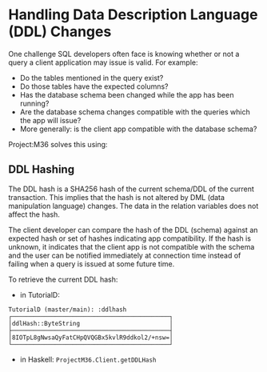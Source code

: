 # Handling Data Description Language (DDL) Changes

One challenge SQL developers often face is knowing whether or not a query a client application may issue is valid. For example:

* Do the tables mentioned in the query exist?
* Do those tables have the expected columns?
* Has the database schema been changed while the app has been running?
* Are the database schema changes compatible with the queries which the app will issue?
* More generally: is the client app compatible with the database schema?

Project:M36 solves this using:

## DDL Hashing

The DDL hash is a SHA256 hash of the current schema/DDL of the current transaction. This implies that the hash is not altered by DML (data manipulation language) changes. The data in the relation variables does not affect the hash.

The client developer can compare the hash of the DDL (schema) against an expected hash or set of hashes indicating app compatibility. If the hash is unknown, it indicates that the client app is not compatible with the schema and the user can be notified immediately at connection time instead of failing when a query is issued at some future time.

To retrieve the current DDL hash:

* in TutorialD: 
```
TutorialD (master/main): :ddlhash
┌────────────────────────────────────────────┐
│ddlHash::ByteString                         │
├────────────────────────────────────────────┤
│8IOTpL8gNwsaQyFatCHpQVQGBx5kvlR9ddkol2/+nsw=│
└────────────────────────────────────────────┘
```
* in Haskell: `ProjectM36.Client.getDDLHash`
